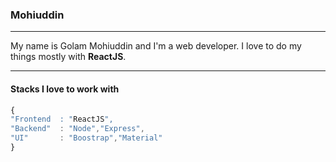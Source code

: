 ### Mohiuddin

----

My name is Golam Mohiuddin and I'm a web developer. I love to do my things mostly with **ReactJS**.

----

#### Stacks I love to work with
```js
{
"Frontend  : "ReactJS",
"Backend"  : "Node","Express",
"UI"       : "Boostrap","Material"
}
```


